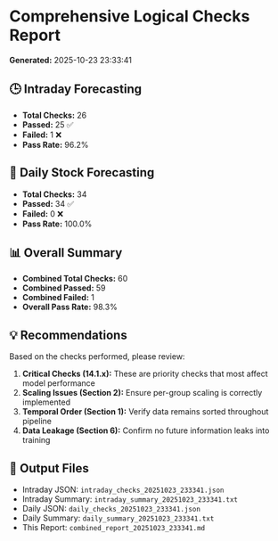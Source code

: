 # Comprehensive Logical Checks Report

**Generated:** 2025-10-23 23:33:41

## 🕒 Intraday Forecasting

- **Total Checks:** 26
- **Passed:** 25 ✅
- **Failed:** 1 ❌
- **Pass Rate:** 96.2%

## 📅 Daily Stock Forecasting

- **Total Checks:** 34
- **Passed:** 34 ✅
- **Failed:** 0 ❌
- **Pass Rate:** 100.0%

## 📊 Overall Summary

- **Combined Total Checks:** 60
- **Combined Passed:** 59
- **Combined Failed:** 1
- **Overall Pass Rate:** 98.3%

## 💡 Recommendations

Based on the checks performed, please review:

1. **Critical Checks (14.1.x):** These are priority checks that most affect model performance
2. **Scaling Issues (Section 2):** Ensure per-group scaling is correctly implemented
3. **Temporal Order (Section 1):** Verify data remains sorted throughout pipeline
4. **Data Leakage (Section 6):** Confirm no future information leaks into training

## 📁 Output Files

- Intraday JSON: `intraday_checks_20251023_233341.json`
- Intraday Summary: `intraday_summary_20251023_233341.txt`
- Daily JSON: `daily_checks_20251023_233341.json`
- Daily Summary: `daily_summary_20251023_233341.txt`
- This Report: `combined_report_20251023_233341.md`
